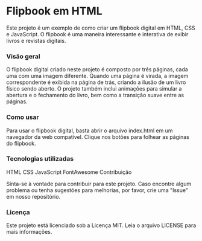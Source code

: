 # Flipbook em HTML

Este projeto é um exemplo de como criar um flipbook digital em HTML, CSS e JavaScript. O flipbook é uma maneira interessante e interativa de exibir livros e revistas digitais.

### Visão geral

O flipbook digital criado neste projeto é composto por três páginas, cada uma com uma imagem diferente. Quando uma página é virada, a imagem correspondente é exibida na página de trás, criando a ilusão de um livro físico sendo aberto. O projeto também inclui animações para simular a abertura e o fechamento do livro, bem como a transição suave entre as páginas.

### Como usar
Para usar o flipbook digital, basta abrir o arquivo index.html em um navegador da web compatível. Clique nos botões para folhear as páginas do flipbook.

### Tecnologias utilizadas
HTML
CSS
JavaScript
FontAwesome
Contribuição

Sinta-se à vontade para contribuir para este projeto. Caso encontre algum problema ou tenha sugestões para melhorias, por favor, crie uma "Issue" em nosso repositório.

### Licença
Este projeto está licenciado sob a Licença MIT. Leia o arquivo LICENSE para mais informações.
